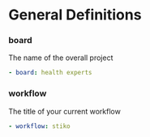 # General Definitions

### board
The name of the overall project
```yaml
- board: health experts
```

### workflow
The title of your current workflow
```yaml
- workflow: stiko
```